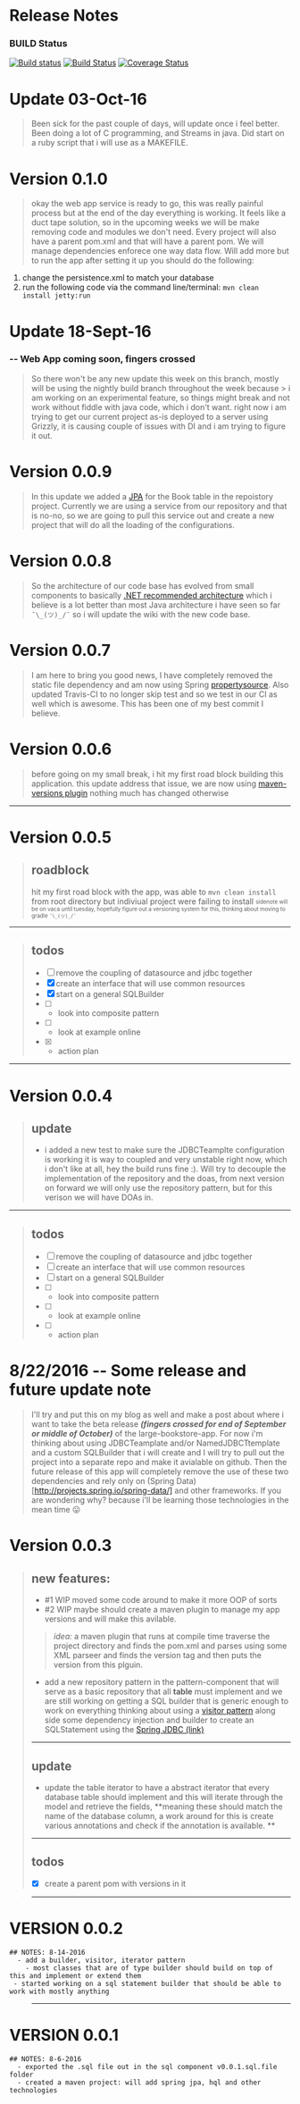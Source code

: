 # Release Notes
### BUILD Status
[![Build status](https://ci.appveyor.com/api/projects/status/4cw93nqs7ky27nle?svg=true)](https://ci.appveyor.com/project/mkcoder/large-bookstore-app)
[![Build Status](https://travis-ci.org/mkcoder/large-bookstore-app.svg?branch=master)](https://travis-ci.org/mkcoder/large-bookstore-app) [![Coverage Status](https://coveralls.io/repos/github/mkcoder/large-bookstore-app/badge.svg?branch=master)](https://coveralls.io/github/mkcoder/large-bookstore-app?branch=master)
# Update 03-Oct-16
> Been sick for the past couple of days, will update once i feel better. Been doing a lot of C programming, and Streams in java. Did start on a ruby script that i will use as a MAKEFILE.

# Version 0.1.0
> okay the web app service is ready to go, this was really painful process but at the end of the day everything is working. 
> It feels like a duct tape solution, so in the upcoming weeks we will be make removing code and modules we don't need. Every project 
> will also have a parent pom.xml and that will have a parent pom. We will manage dependencies enforece one way data flow.
> Will add more but to run the app after setting it up you should do the following:
 1. change the persistence.xml to match your database
 2. run the following code via the command line/terminal:
```mvn clean install jetty:run```

# Update 18-Sept-16
### -- Web App coming soon, fingers crossed
> So there won't be any new update this week on this branch, mostly will be using the nightly build branch throughout the week because > i am working on an experimental feature, so things might break and not work without fiddle with java code, which i don't want.
> right now i am trying to get our current project as-is deployed to a server using Grizzly, it is causing couple of issues
> with DI and i am trying to figure it out.

# Version 0.0.9
> In this update we added a [JPA](http://openjpa.apache.org/) for the Book table in the repoistory project. Currently we are using a 
> service from our repository and that is no-no, so we are going to pull this service out and create a new project that will do all 
> the loading of the configurations.


# Version 0.0.8
> So the architecture of our code base has evolved from small components to basically [.NET recommended architecture](https://msdn.microsoft.com/en-us/library/ee658099.aspx?f=255&MSPPError=-2147217396) which i believe is a lot better than most 
> Java architecture i have seen so far ```¯\_(ツ)_/¯``` so i will update the wiki with the new code base.

# Version 0.0.7
> I am here to bring you good news, I have completely removed the static file dependency and am now using Spring 
> [propertysource](http://docs.spring.io/spring/docs/current/javadoc-api/org/springframework/context/annotation/PropertySource.html). Also updated Travis-CI to no longer skip test and so we test in our CI as well which is awesome. This has been one of my best commit I believe. 

# Version 0.0.6
> before going on my small break, i hit my first road block building this application.
> this update address that issue, we are now using [maven-versions plugin](http://www.mojohaus.org/versions-maven-plugin/)
> nothing much has changed otherwise
------

# Version 0.0.5

> ## roadblock
> hit my first road block with the app, was able to ```mvn clean install``` from root directory but indiviual project were failing to install 
> <sub><sup> sidenote will be on vaca until tuesday, hopefully figure out a versioning system for this, thinking about moving to gradle ```¯\_(ツ)_/¯``` </sub></sup>
-----
>## todos
>- [ ] remove the coupling of datasource and jdbc together
>- [X] create an interface that will use common resources
>- [X] start on a general SQLBuilder
>- [ ] - look into composite pattern
>- [ ] - look at example online
>- [X] - action plan

-----
# Version 0.0.4

>## update 
> - i added a new test to make sure the JDBCTeamplte configuration is working it is way to coupled and very unstable right now, which
> i don't like at all, hey the build runs fine :). Will try to decouple the implementation of the repository and the doas, from next 
> version on forward we will only use the repository pattern, but for this verison we will have DOAs in.

-----
>## todos
>- [ ] remove the coupling of datasource and jdbc together
>- [ ] create an interface that will use common resources
>- [ ] start on a general SQLBuilder
>- [ ] - look into composite pattern
>- [ ] - look at example online
>- [ ] - action plan

# 8/22/2016 -- Some release and future update note
> I'll try and put this on my blog as well and make a post about where i want to take the beta release ***(fingers crossed for end of September or middle of October)*** of the
> large-bookstore-app. For now i'm thinking about using JDBCTeamplate and/or NamedJDBCTtemplate and a custom SQLBuilder that i will  create and I will try to pull out the project into a separate repo and make it avialable on github.
> Then the future release of this app will completely remove the use of these two dependencies and rely only on (Spring Data)[http://projects.spring.io/spring-data/] and other frameworks.
> If you are wondering why? because i'll be learning those technologies in the mean time 😛


# Version 0.0.3

>## new features:
>   - #1 WIP moved some code around to make it more OOP of sorts
>   - #2  WIP maybe should create a maven plugin to manage my app versions and will make this avilable.
>
>>   *idea:* a maven plugin that runs at compile time traverse the
>> project directory and finds the pom.xml and parses using some XML
>> parseer and finds the version tag and then puts the version from this
>> plguin.
>
> - add a new repository pattern in the pattern-component that will serve
> as a basic repository that all **table** must implement and we are
> still working on getting a SQL builder that is generic enough to work
> on everything thinking about using a [visitor
> pattern](https://github.com/mkcoder/visitor-design-pattern-in-java)
> along side some dependency injection and builder to create an SQLStatement using the [Spring JDBC (link)](http://docs.spring.io/spring/docs/current/spring-framework-reference/html/jdbc.html)
>
> ----------
>## update
> - update the table iterator to have a abstract iterator that every database table should implement and this will iterate through the model and retrieve the fields, **meaning these should match the name of the database column, a work around for this is create various annotations and check if the annotation is available.  **
>
>
>-----
>## todos
>- [X]  create a parent pom with versions in it

> ----------
      
# VERSION 0.0.2
    ## NOTES: 8-14-2016
      - add a builder, visitor, iterator pattern
        - most classes that are of type builder should build on top of this and implement or extend them
     - started working on a sql statement builder that should be able to work with mostly anything
> ----------
# VERSION 0.0.1
    ## NOTES: 8-6-2016
      - exported the .sql file out in the sql component v0.0.1.sql.file folder
      - created a maven project: will add spring jpa, hql and other technologies

